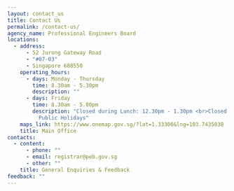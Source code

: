 ```yaml
---
layout: contact_us
title: Contact Us
permalink: /contact-us/
agency_name: Professional Engineers Board
locations:
  - address:
      - 52 Jurong Gateway Road
      - "#07-03"
      - Singapore 608550
    operating_hours:
      - days: Monday - Thursday
        time: 8.30am - 5.30pm
        description: ""
      - days: Friday
        time: 8.30am - 5.00pm
        description: "Closed during Lunch: 12.30pm - 1.30pm <br>Closed on Weekends and
          Public Holidays"
    maps_link: https://www.onemap.gov.sg/?lat=1.33306&lng=103.7435038
    title: Main Office
contacts:
  - content:
      - phone: ""
      - email: registrar@peb.gov.sg
      - other: ""
    title: General Enquiries & Feedback
feedback: ""
---
```

